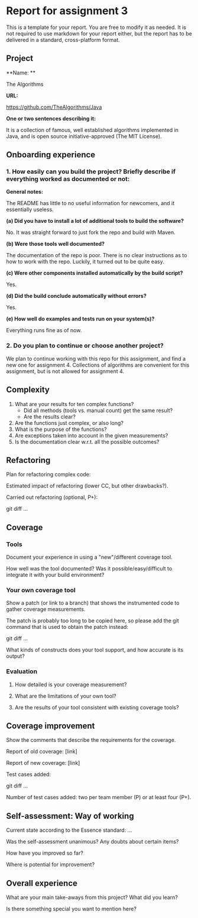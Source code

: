 # Report for assignment 3

This is a template for your report. You are free to modify it as needed.
It is not required to use markdown for your report either, but the report
has to be delivered in a standard, cross-platform format.

## Project

**Name: **

The Algorithms

**URL:**

https://github.com/TheAlgorithms/Java

**One or two sentences describing it:**

It is a collection of famous, well established algorithms implemented in Java, and is open source initiative-approved (The MIT License).

## Onboarding experience

### 1. How easily can you build the project? Briefly describe if everything worked as documented or not:

**General notes:**

The README has little to no useful information for newcomers, and it essentially useless.

**(a) Did you have to install a lot of additional tools to build the software?**

No. It was straight forward to just fork the repo and build with Maven.

**(b) Were those tools well documented?**

The documentation of the repo is poor. There is no clear instructions as to how to work with the repo. Luckily, it turned out to be quite easy.

**(c) Were other components installed automatically by the build script?**

Yes.

**(d) Did the build conclude automatically without errors?**

Yes.

**(e) How well do examples and tests run on your system(s)?**

Everything runs fine as of now.

### 2. Do you plan to continue or choose another project?
We plan to continue working with this repo for this assignment, and find a new one for assignment 4. Collections of algorithms are convenient for this assignment, but is not allowed for assignment 4.


## Complexity

1. What are your results for ten complex functions?
   * Did all methods (tools vs. manual count) get the same result?
   * Are the results clear?
2. Are the functions just complex, or also long?
3. What is the purpose of the functions?
4. Are exceptions taken into account in the given measurements?
5. Is the documentation clear w.r.t. all the possible outcomes?

## Refactoring

Plan for refactoring complex code:

Estimated impact of refactoring (lower CC, but other drawbacks?).

Carried out refactoring (optional, P+):

git diff ...

## Coverage

### Tools

Document your experience in using a "new"/different coverage tool.

How well was the tool documented? Was it possible/easy/difficult to
integrate it with your build environment?

### Your own coverage tool

Show a patch (or link to a branch) that shows the instrumented code to
gather coverage measurements.

The patch is probably too long to be copied here, so please add
the git command that is used to obtain the patch instead:

git diff ...

What kinds of constructs does your tool support, and how accurate is
its output?

### Evaluation

1. How detailed is your coverage measurement?

2. What are the limitations of your own tool?

3. Are the results of your tool consistent with existing coverage tools?

## Coverage improvement

Show the comments that describe the requirements for the coverage.

Report of old coverage: [link]

Report of new coverage: [link]

Test cases added:

git diff ...

Number of test cases added: two per team member (P) or at least four (P+).

## Self-assessment: Way of working

Current state according to the Essence standard: ...

Was the self-assessment unanimous? Any doubts about certain items?

How have you improved so far?

Where is potential for improvement?

## Overall experience

What are your main take-aways from this project? What did you learn?

Is there something special you want to mention here?
